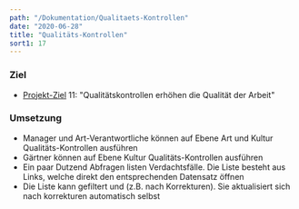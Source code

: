```yaml
---
path: "/Dokumentation/Qualitaets-Kontrollen"
date: "2020-06-28"
title: "Qualitäts-Kontrollen"
sort1: 17
---
```


### Ziel
- [Projekt-Ziel](/Dokumentation/Ziele) 11: "Qualitätskontrollen erhöhen die Qualität der Arbeit"<br/>

### Umsetzung

- Manager und Art-Verantwortliche können auf Ebene Art und Kultur Qualitäts-Kontrollen ausführen
- Gärtner können auf Ebene Kultur Qualitäts-Kontrollen ausführen
- Ein paar Dutzend Abfragen listen Verdachtsfälle. Die Liste besteht aus Links, welche direkt den entsprechenden Datensatz öffnen
- Die Liste kann gefiltert und (z.B. nach Korrekturen). Sie aktualisiert sich nach korrekturen automatisch selbst
